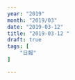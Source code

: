 ```yaml
---
year: "2019"
month: "2019/03"
date: "2019-03-12"
title: "2019-03-12 "
draft: true
tags: [
    "日報"
]

---
```


